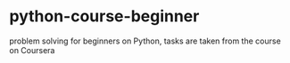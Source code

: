 # python-course-beginner
problem solving for beginners on Python, tasks are taken from the course on Coursera

